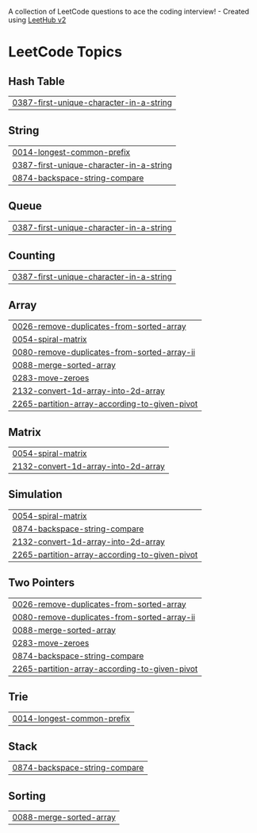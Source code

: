 A collection of LeetCode questions to ace the coding interview! - Created using [LeetHub v2](https://github.com/arunbhardwaj/LeetHub-2.0)
<!---LeetCode Topics Start-->
# LeetCode Topics
## Hash Table
|  |
| ------- |
| [0387-first-unique-character-in-a-string](https://github.com/aisbergen/30github/tree/master/0387-first-unique-character-in-a-string) |
## String
|  |
| ------- |
| [0014-longest-common-prefix](https://github.com/aisbergen/30github/tree/master/0014-longest-common-prefix) |
| [0387-first-unique-character-in-a-string](https://github.com/aisbergen/30github/tree/master/0387-first-unique-character-in-a-string) |
| [0874-backspace-string-compare](https://github.com/aisbergen/30github/tree/master/0874-backspace-string-compare) |
## Queue
|  |
| ------- |
| [0387-first-unique-character-in-a-string](https://github.com/aisbergen/30github/tree/master/0387-first-unique-character-in-a-string) |
## Counting
|  |
| ------- |
| [0387-first-unique-character-in-a-string](https://github.com/aisbergen/30github/tree/master/0387-first-unique-character-in-a-string) |
## Array
|  |
| ------- |
| [0026-remove-duplicates-from-sorted-array](https://github.com/aisbergen/30github/tree/master/0026-remove-duplicates-from-sorted-array) |
| [0054-spiral-matrix](https://github.com/aisbergen/30github/tree/master/0054-spiral-matrix) |
| [0080-remove-duplicates-from-sorted-array-ii](https://github.com/aisbergen/30github/tree/master/0080-remove-duplicates-from-sorted-array-ii) |
| [0088-merge-sorted-array](https://github.com/aisbergen/30github/tree/master/0088-merge-sorted-array) |
| [0283-move-zeroes](https://github.com/aisbergen/30github/tree/master/0283-move-zeroes) |
| [2132-convert-1d-array-into-2d-array](https://github.com/aisbergen/30github/tree/master/2132-convert-1d-array-into-2d-array) |
| [2265-partition-array-according-to-given-pivot](https://github.com/aisbergen/30github/tree/master/2265-partition-array-according-to-given-pivot) |
## Matrix
|  |
| ------- |
| [0054-spiral-matrix](https://github.com/aisbergen/30github/tree/master/0054-spiral-matrix) |
| [2132-convert-1d-array-into-2d-array](https://github.com/aisbergen/30github/tree/master/2132-convert-1d-array-into-2d-array) |
## Simulation
|  |
| ------- |
| [0054-spiral-matrix](https://github.com/aisbergen/30github/tree/master/0054-spiral-matrix) |
| [0874-backspace-string-compare](https://github.com/aisbergen/30github/tree/master/0874-backspace-string-compare) |
| [2132-convert-1d-array-into-2d-array](https://github.com/aisbergen/30github/tree/master/2132-convert-1d-array-into-2d-array) |
| [2265-partition-array-according-to-given-pivot](https://github.com/aisbergen/30github/tree/master/2265-partition-array-according-to-given-pivot) |
## Two Pointers
|  |
| ------- |
| [0026-remove-duplicates-from-sorted-array](https://github.com/aisbergen/30github/tree/master/0026-remove-duplicates-from-sorted-array) |
| [0080-remove-duplicates-from-sorted-array-ii](https://github.com/aisbergen/30github/tree/master/0080-remove-duplicates-from-sorted-array-ii) |
| [0088-merge-sorted-array](https://github.com/aisbergen/30github/tree/master/0088-merge-sorted-array) |
| [0283-move-zeroes](https://github.com/aisbergen/30github/tree/master/0283-move-zeroes) |
| [0874-backspace-string-compare](https://github.com/aisbergen/30github/tree/master/0874-backspace-string-compare) |
| [2265-partition-array-according-to-given-pivot](https://github.com/aisbergen/30github/tree/master/2265-partition-array-according-to-given-pivot) |
## Trie
|  |
| ------- |
| [0014-longest-common-prefix](https://github.com/aisbergen/30github/tree/master/0014-longest-common-prefix) |
## Stack
|  |
| ------- |
| [0874-backspace-string-compare](https://github.com/aisbergen/30github/tree/master/0874-backspace-string-compare) |
## Sorting
|  |
| ------- |
| [0088-merge-sorted-array](https://github.com/aisbergen/30github/tree/master/0088-merge-sorted-array) |
<!---LeetCode Topics End-->